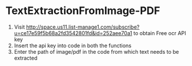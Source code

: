 # TextExtractionFromImage-PDF
1. Visit http://space.us11.list-manage1.com/subscribe?u=ce17e59f5b68a2fd3542801fd&id=252aee70a1 to obtain Free ocr API key
2. Insert the api key into code in both the functions
3. Enter the path of image/pdf in the code from which text needs to be extracted 
